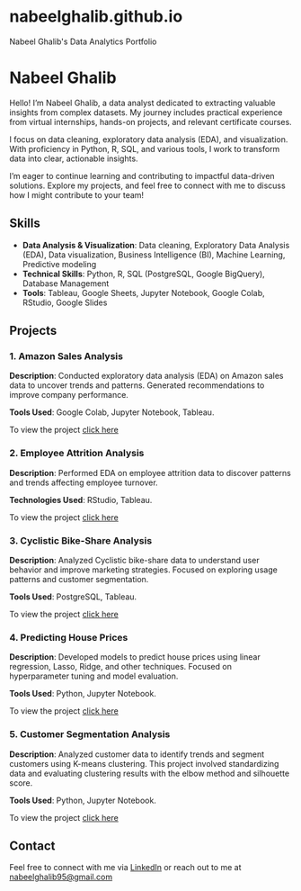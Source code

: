 # nabeelghalib.github.io
Nabeel Ghalib's Data Analytics Portfolio


# Nabeel Ghalib

Hello! I’m Nabeel Ghalib, a data analyst dedicated to extracting valuable insights from complex datasets. My journey includes practical experience from virtual internships, hands-on projects, and relevant certificate courses.

I focus on data cleaning, exploratory data analysis (EDA), and visualization. With proficiency in Python, R, SQL, and various tools, I work to transform data into clear, actionable insights.

I’m eager to continue learning and contributing to impactful data-driven solutions. Explore my projects, and feel free to connect with me to discuss how I might contribute to your team!

## Skills

- **Data Analysis & Visualization**: Data cleaning, Exploratory Data Analysis (EDA), Data visualization, Business Intelligence (BI), Machine Learning, Predictive modeling
- **Technical Skills**: Python, R, SQL (PostgreSQL, Google BigQuery), Database Management
- **Tools**: Tableau, Google Sheets, Jupyter Notebook, Google Colab, RStudio, Google Slides

## Projects

### 1. Amazon Sales Analysis

**Description**: Conducted exploratory data analysis (EDA) on Amazon sales data to uncover trends and patterns. Generated recommendations to improve company performance.

**Tools Used**: Google Colab, Jupyter Notebook, Tableau.

To view the project [click here](https://github.com/NabeelGhalib/nabeelghalib.github.io/blob/main/amazon_sales_analysis/README.md)

### 2. Employee Attrition Analysis

**Description**: Performed EDA on employee attrition data to discover patterns and trends affecting employee turnover.

**Technologies Used**: RStudio, Tableau.

To view the project [click here](https://github.com/NabeelGhalib/nabeelghalib.github.io/blob/main/employee_attrition_analysis/README.md)

### 3. Cyclistic Bike-Share Analysis

**Description**: Analyzed Cyclistic bike-share data to understand user behavior and improve marketing strategies. Focused on exploring usage patterns and customer segmentation.

**Tools Used**: PostgreSQL, Tableau.

To view the project [click here](https://github.com/NabeelGhalib/nabeelghalib.github.io/blob/main/cyclistic/README.md)

### 4. Predicting House Prices

**Description**: Developed models to predict house prices using linear regression, Lasso, Ridge, and other techniques. Focused on hyperparameter tuning and model evaluation.

**Tools Used**: Python, Jupyter Notebook.

To view the project [click here](https://github.com/NabeelGhalib/nabeelghalib.github.io/blob/main/house_price_prediction/README.md)

### 5. Customer Segmentation Analysis

**Description**: Analyzed customer data to identify trends and segment customers using K-means clustering. This project involved standardizing data and evaluating clustering results with the elbow method and silhouette score.

**Tools Used**: Python, Jupyter Notebook.

To view the project [click here](https://github.com/NabeelGhalib/nabeelghalib.github.io/blob/main/customer_segmentation/README.md)


## Contact

Feel free to connect with me via [LinkedIn](http://www.linkedin.com/in/nabeelghalib) or reach out to me at nabeelghalib95@gmail.com

